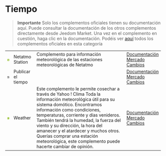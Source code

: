 
# Tiempo


>**Importante**
>Solo los complementos oficiales tienen su documentación aquí. Puede consultar la documentación de los otros complementos directamente desde Jeedom Market. Una vez en el complemento en cuestión, haga clic en la documentación.
>Podéis ver [aquí](https://market.jeedom.com/index.php?v=d&p=market&type=plugin&categorie=weather) todos los complementos oficiales en esta categoría


| | | | |
|--- | --- | --- | ---|
|<img src="netatmoWeather/netatmoWeather_icon.png" class="pluginLogo" width="100" />|Netatmo Station|Complemento para información meteorológica de las estaciones meteorológicas de Netatmo|[Documentación](netatmoWeather/index.md)<br/>[Mercado](https://market.jeedom.com/index.php?v=d&p=market_display&id=133)<br/>[Cambios](netatmoWeather/changelog.md)|
|<img src="publiemeteo/publiemeteo_icon.png" class="pluginLogo" width="100" />|Publicar el tiempo||[Documentación](publiemeteo/index.md)<br/>[Mercado](https://market.jeedom.com/index.php?v=d&p=market_display&id=2318)<br/>[Cambios](publiemeteo/changelog.md)|
|<img src="weather/weather_icon.png" class="pluginLogo" width="100" />|Weather|Este complemento le permite cosechar a través de Yahoo ! Clima Toda la información meteorológica útil para su sistema domótico. Encontramos información como condiciones, temperaturas, corriente y días venideros. También tendrá la humedad, la fuerza del viento y su dirección, la hora del amanecer y el atardecer y muchos otros. Querías comprar una estación meteorológica, este complemento puede hacerte cambiar de opinión.|[Documentación](weather/index.md)<br/>[Mercado](https://market.jeedom.com/index.php?v=d&p=market_display&id=7)<br/>[Cambios](weather/changelog.md)|
